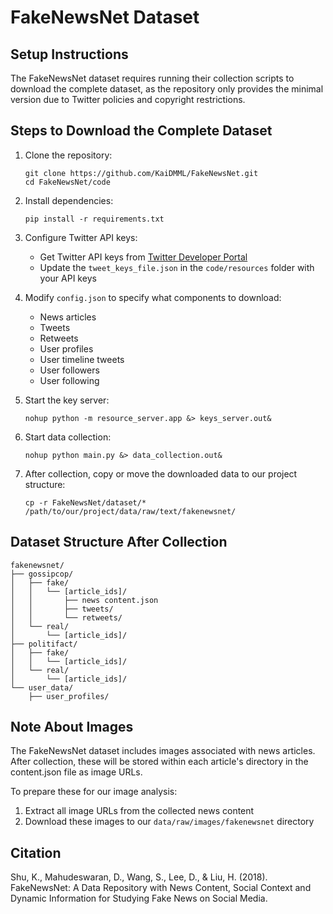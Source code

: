 # FakeNewsNet Dataset

## Setup Instructions

The FakeNewsNet dataset requires running their collection scripts to download the complete dataset, as the repository only provides the minimal version due to Twitter policies and copyright restrictions.

## Steps to Download the Complete Dataset

1. Clone the repository:
   ```
   git clone https://github.com/KaiDMML/FakeNewsNet.git
   cd FakeNewsNet/code
   ```

2. Install dependencies:
   ```
   pip install -r requirements.txt
   ```

3. Configure Twitter API keys:
   - Get Twitter API keys from [Twitter Developer Portal](https://developer.twitter.com/en/portal/dashboard)
   - Update the `tweet_keys_file.json` in the `code/resources` folder with your API keys

4. Modify `config.json` to specify what components to download:
   - News articles
   - Tweets
   - Retweets
   - User profiles
   - User timeline tweets
   - User followers
   - User following

5. Start the key server:
   ```
   nohup python -m resource_server.app &> keys_server.out&
   ```

6. Start data collection:
   ```
   nohup python main.py &> data_collection.out&
   ```

7. After collection, copy or move the downloaded data to our project structure:
   ```
   cp -r FakeNewsNet/dataset/* /path/to/our/project/data/raw/text/fakenewsnet/
   ```

## Dataset Structure After Collection

```
fakenewsnet/
├── gossipcop/
│   ├── fake/
│   │   └── [article_ids]/
│   │       ├── news content.json
│   │       ├── tweets/
│   │       └── retweets/
│   └── real/
│       └── [article_ids]/
├── politifact/
│   ├── fake/
│   │   └── [article_ids]/
│   └── real/
│       └── [article_ids]/
└── user_data/
    ├── user_profiles/
```

## Note About Images
The FakeNewsNet dataset includes images associated with news articles. After collection, these will be stored within each article's directory in the content.json file as image URLs.

To prepare these for our image analysis:
1. Extract all image URLs from the collected news content
2. Download these images to our `data/raw/images/fakenewsnet` directory

## Citation
Shu, K., Mahudeswaran, D., Wang, S., Lee, D., & Liu, H. (2018). FakeNewsNet: A Data Repository with News Content, Social Context and Dynamic Information for Studying Fake News on Social Media.